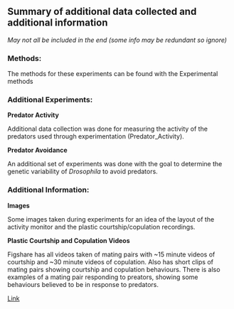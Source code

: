 ## Summary of additional data collected and additional information

*May not all be included in the end (some info may be redundant so ignore)*

### Methods:

  The methods for these experiments can be found with the Experimental methods

### Additional Experiments:
  
  **Predator Activity**
  
  Additional data collection was done for measuring the activity of the predators used through experimentation (Predator_Activity). 
  
  **Predator Avoidance**
  
  An additional set of experiments was done with the goal to determine the genetic variability of *Drosophila* to avoid predators.
  
### Additional Information:

  **Images**
  
  Some images taken during experiments for an idea of the layout of the activity monitor and the plastic courtship/copulation recordings. 
  
  **Plastic Courtship and Copulation Videos**
  
  Figshare has all videos taken of mating pairs with ~15 minute videos of courtship and ~30 minute videos of copulation. Also has short clips of mating pairs showing courtship and copulation behaviours. There is also examples of a mating pair responding to preators, showing some behaviours believed to be in response to predators. 

[Link](https://figshare.com/collections/Plastic_Response_of_Drosophila_Mating_Behaviours_with_or_without_predators_/4076162)
  